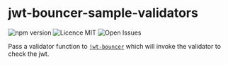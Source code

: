 # jwt-bouncer-sample-validators

![npm version](https://img.shields.io/badge/npm-1.0.1-blue.svg) ![Licence MIT](https://img.shields.io/badge/licence-MIT-yellowgreen.svg) ![Open Issues](https://img.shields.io/github/issues-raw/tripott/jwt-bouncer-sample-validators.svg)

Pass a validator function to [`jwt-bouncer`](https://www.npmjs.com/package/jwt-bouncer) which will invoke the validator to check the jwt.
